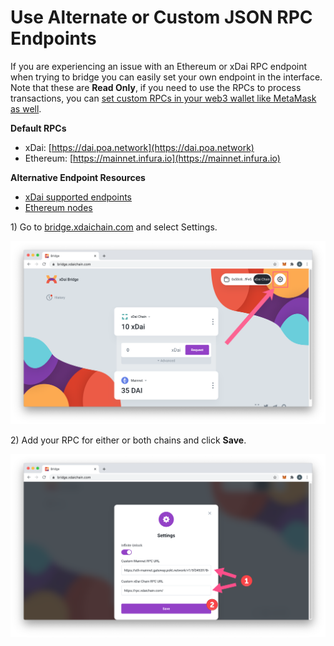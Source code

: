 # Use Alternate or Custom JSON RPC Endpoints

If you are experiencing an issue with an Ethereum or xDai RPC endpoint when trying to bridge you can easily set your own endpoint in the interface. Note that these are **Read Only**, if you need to use the RPCs to process transactions, you can [set custom RPCs in your web3 wallet like MetaMask as well](https://metamask.zendesk.com/hc/en-us/articles/360043227612-How-to-add-a-custom-Network-RPC-and-or-Block-Explorer). 

**Default RPCs**

* xDai: [https://dai.poa.network](https://dai.poa.network)
* Ethereum: [https://mainnet.infura.io](https://mainnet.infura.io)

**Alternative Endpoint Resources**

* [xDai supported endpoints](../../../for-developers/developer-resources/#json-rpc-endpoints)
* [Ethereum nodes](https://ethereumnodes.com/)

1\) Go to [bridge.xdaichain.com](https://bridge.xdaichain.com/) and select Settings.

![](../../../.gitbook/assets/xsetting1.png)

2\) Add your RPC for either or both chains and click **Save**.

![](../../../.gitbook/assets/xsetting2.png)



